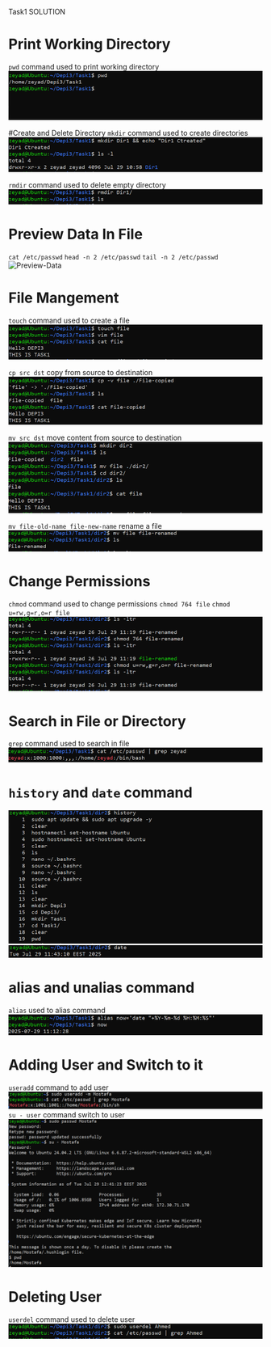 Task1 SOLUTION

# Print Working Directory

`pwd` command used to print working directory
![pwd](Task1-Screenshots/pwd.PNG)


#Create and Delete Directory
`mkdir` command used to create directories
![mkdir](Task1-Screenshots/mkdir.PNG)

`rmdir` command used to delete empty directory
![rmdir](Task1-Screenshots/rmdir.PNG)

# Preview Data In File

`cat /etc/passwd`
`head -n 2 /etc/passwd`
`tail -n 2 /etc/passwd`
![Preview-Data](Task1-Screenshots/Preview-Data.PNG)


# File Mangement
`touch` command used to create a file
![touch](Task1-Screenshots/touch.PNG)

`cp src dst` copy from source to destination
![cp](Task1-Screenshots/cp.PNG)

`mv src dst` move content from source to destination
![move](Task1-Screenshots/move.PNG)

`mv file-old-name file-new-name` rename a file
![rename](Task1-Screenshots/rename.PNG)

# Change Permissions
`chmod` command used to change permissions
`chmod 764 file`
`chmod u=rw,g=r,o=r file`
![chmod](Task1-Screenshots/chmod.PNG)

# Search in File or Directory
`grep` command used to search in file
![grep](Task1-Screenshots/grep.PNG)


# `history` and `date` command
![history](Task1-Screenshots/history.PNG)
![date](Task1-Screenshots/date.PNG)

# alias and unalias command
`alias` used to alias command
![alias](Task1-Screenshots/alias.PNG)

# Adding User and Switch to it
`useradd` command to add user
![useradd](Task1-Screenshots/useradd.PNG)
`su - user` command switch to user
![userswitch](Task1-Screenshots/userswitch.PNG)

# Deleting User
`userdel` command used to delete user
![userdel](Task1-Screenshots/userdel.PNG)

